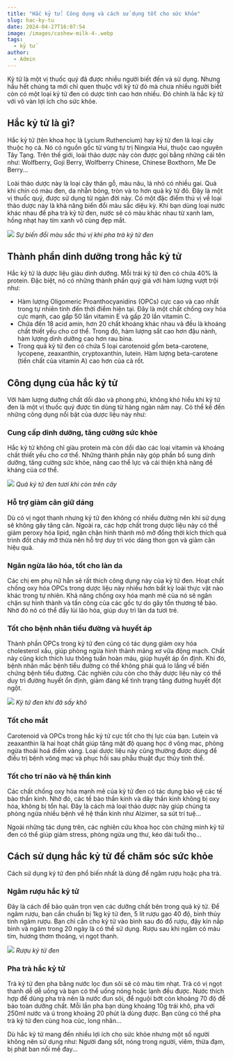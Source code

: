 ```yaml
---
title: "Hắc kỷ tử: Công dụng và cách sử dụng tốt cho sức khỏe"
slug: hac-ky-tu
date: 2024-04-27T16:07:54
image: /images/cashew-milk-4-.webp
tags:
  - kỷ tử
author:
  - Admin
---
```

Kỷ tử là một vị thuốc quý đã được nhiều người biết đến và sử dụng. Nhưng hầu hết chúng ta mới chỉ quen thuộc với kỷ tử đỏ mà chưa nhiều người biết còn có một loại kỷ tử đen có dược tính cao hơn nhiều. Đó chính là hắc kỷ tử với vô vàn lợi ích cho sức khỏe. 

## Hắc kỷ tử là gì?

Hắc kỷ tử (tên khoa học là Lycium Ruthencium) hay kỷ tử đen là loại cây thuộc họ cà. Nó có nguồn gốc từ vùng tự trị Ningxia Hui, thuộc cao nguyên Tây Tạng. Trên thế giới, loài thảo dược này còn được gọi bằng những cái tên như: Wolfberry, Goji Berry, Wolfberry Chinese, Chinese Boxthorn, Me De Berry...

Loài thảo dược này là loại cây thân gỗ, màu nâu, lá nhỏ có nhiều gai. Quả khi chín có màu đen, da nhẵn bóng, tròn và to hơn quả kỷ tử đỏ. Đây là một vị thuốc quý, được sử dụng từ ngàn đời này. Có một đặc điểm thú vị về loại thảo dược này là khả năng biến đổi màu sắc diệu kỳ. Khi bạn dùng loại nước khác nhau để pha trà kỷ tử đen, nước sẽ có màu khác nhau từ xanh lam, hồng nhạt hay tím xanh vô cùng đẹp mắt. 

![](https://cdn.nhathuoclongchau.com.vn/unsafe/800x0/filters:quality(95)/https://cms-prod.s3-sgn09.fptcloud.com/hac_ky_tu_2_a289a77e81.jpg)
_Sự biến đổi màu sắc thú vị khi pha trà kỷ tử đen_

## Thành phần dinh dưỡng trong hắc kỷ tử

Hắc kỷ tử là dược liệu giàu dinh dưỡng. Mỗi trái kỷ tử đen có chứa 40% là protein. Đặc biệt, nó có những thành phần quý giá với hàm lượng vượt trội như: 

- Hàm lượng Oligomeric Proanthocyanidins (OPCs) cực cao và cao nhất trong tự nhiên tính đến thời điểm hiện tại. Đây là một chất chống oxy hóa cực mạnh, cao gấp 50 lần vitamin E và gấp 20 lần vitamin C.
- Chứa đến 18 acid amin, hơn 20 chất khoáng khác nhau và đều là khoáng chất thiết yếu cho cơ thể. Trong đó, hàm lượng sắt cao hơn đậu nành, hàm lượng dinh dưỡng cao hơn rau bina.
- Trong quả kỷ tử đen có chứa 5 loại carotenoid gồm beta-carotene, lycopene, zeaxanthin, cryptoxanthin, lutein. Hàm lượng beta-carotene (tiền chất của vitamin A) cao hơn của cà rốt.

## Công dụng của hắc kỷ tử

Với hàm lượng dưỡng chất dồi dào và phong phú, không khó hiểu khi kỷ tử đen là một vị thuốc quý được tin dùng từ hàng ngàn năm nay. Có thể kể đến những công dụng nổi bật của dược liệu này như:

### Cung cấp dinh dưỡng, tăng cường sức khỏe

Hắc kỷ tử không chỉ giàu protein mà còn dồi dào các loại vitamin và khoáng chất thiết yếu cho cơ thể. Những thành phần này góp phần bổ sung dinh dưỡng, tăng cường sức khỏe, nâng cao thể lực và cải thiện khả năng đề kháng của cơ thể.

![](https://cdn.nhathuoclongchau.com.vn/unsafe/800x0/filters:quality(95)/https://cms-prod.s3-sgn09.fptcloud.com/hac_ky_tu_3_403277b81b.jpeg)
_Quả kỷ tử đen tươi khi còn trên cây_

### Hỗ trợ giảm cân giữ dáng

Dù có vị ngọt thanh nhưng kỷ tử đen không có nhiều đường nên khi sử dụng sẽ không gây tăng cân. Ngoài ra, các hợp chất trong dược liệu này có thể giảm peroxy hóa lipid, ngăn chặn hình thành mô mỡ đồng thời kích thích quá trình đốt cháy mỡ thừa nên hỗ trợ duy trì vóc dáng thon gọn và giảm cân hiệu quả.

### Ngăn ngừa lão hóa, tốt cho làn da

Các chị em phụ nữ hẳn sẽ rất thích công dụng này của kỷ tử đen. Hoạt chất chống oxy hóa OPCs trong dược liệu này nhiều hơn bất kỳ loài thực vật nào khác trong tự nhiên. Khả năng chống oxy hóa mạnh mẽ của nó sẽ ngăn chặn sự hình thành và tấn công của các gốc tự do gây tổn thương tế bào. Nhờ đó nó có thể đẩy lùi lão hóa, giúp duy trì làn da tươi trẻ.

### Tốt cho bệnh nhân tiểu đường và huyết áp

Thành phần OPCs trong kỷ tử đen cũng có tác dụng giảm oxy hóa cholesterol xấu, giúp phòng ngừa hình thành mảng xơ vữa động mạch. Chất này cũng kích thích lưu thông tuần hoàn máu, giúp huyết áp ổn định. Khi đó, bệnh nhân mắc bệnh tiểu đường có thể không phải quá lo lắng về biến chứng bệnh tiểu đường. Các nghiên cứu còn cho thấy dược liệu này có thể duy trì đường huyết ổn định, giảm đáng kể tình trạng tăng đường huyết đột ngột.

![](https://cdn.nhathuoclongchau.com.vn/unsafe/800x0/filters:quality(95)/https://cms-prod.s3-sgn09.fptcloud.com/hac_ky_tu_4_6d084e1fc8.jpg)
_Kỷ tử đen khi đã sấy khô_

### Tốt cho mắt

Carotenoid và OPCs trong hắc kỷ tử cực tốt cho thị lực của bạn. Lutein và zeaxanthin là hai hoạt chất giúp tăng mật độ quang học ở võng mạc, phòng ngừa thoái hoá điểm vàng. Loại dược liệu này cũng thường được dùng để điều trị bệnh võng mạc và phục hồi sau phẫu thuật đục thủy tinh thể. 

### Tốt cho trí não và hệ thần kinh

Các chất chống oxy hóa mạnh mẽ của kỷ tử đen có tác dụng bảo vệ các tế bào thần kinh. Nhờ đó, các tế bào thần kinh và dây thần kinh không bị oxy hóa, không bị tổn hại. Đây là cách mà loại thảo dược này giúp chúng ta phòng ngừa nhiều bệnh về hệ thần kinh như Alzimer, sa sút trí tuệ...

Ngoài những tác dụng trên, các nghiên cứu khoa học còn chứng minh kỷ tử đen có thể giúp giảm stress, phòng ngừa ung thư, kéo dài tuổi thọ…

## Cách sử dụng hắc kỷ tử để chăm sóc sức khỏe

Cách sử dụng kỷ tử đen phổ biến nhất là dùng để ngâm rượu hoặc pha trà. 

### Ngâm rượu hắc kỷ tử

Đây là cách để bảo quản trọn vẹn các dưỡng chất bên trong quả kỷ tử. Để ngâm rượu, bạn cần chuẩn bị 1kg kỷ tử đen, 5 lít rượu gạo 40 độ, bình thủy tinh ngâm rượu. Bạn chỉ cần cho kỷ tử vào bình sau đó đổ rượu, đậy kín nắp bình và ngâm trong 20 ngày là có thể sử dụng. Rượu sau khi ngâm có màu tím, hương thơm thoảng, vị ngọt thanh. 

![](https://cdn.nhathuoclongchau.com.vn/unsafe/800x0/filters:quality(95)/https://cms-prod.s3-sgn09.fptcloud.com/hac_ky_tu_6_9e63a96f0b.jpg)
_Rượu kỷ tử đen_

### Pha trà hắc kỷ tử

Trà kỷ tử đen pha bằng nước lọc đun sôi sẽ có màu tím nhạt. Trà có vị ngọt thanh dễ dễ uống và bạn có thể uống nóng hoặc lạnh đều được. Nước thích hợp để dùng pha trà nên là nước đun sôi, để nguội bớt còn khoảng 70 độ để bảo toàn dưỡng chất. Mỗi lần pha bạn dùng khoảng 10g trái khô, pha với 250ml nước và ủ trong khoảng 20 phút là dùng được. Bạn cũng có thể pha trà kỷ tử đen cùng hoa cúc, long nhãn...

Dù hắc kỷ tử mang đến nhiều lợi ích cho sức khỏe nhưng một số người không nên sử dụng như: Người đang sốt, nóng trong người, viêm, thừa đạm, bị phát ban nổi mề đay... 

